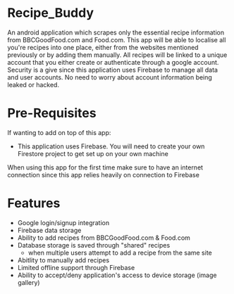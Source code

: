 # Recipe_Buddy
An android application which scrapes only the essential recipe information from BBCGoodFood.com and Food.com. This app will be able to localise all you're recipes into one place, either from the websites mentioned previously or by adding them manually. All recipes will be linked to a unique account that you either create or authenticate through a google account. Security is a give since this application uses Firebase to manage all data and user accounts. No need to worry about account information being leaked or hacked.

# Pre-Requisites
If wanting to add on top of this app:
- This application uses Firebase. You will need to create your own Firestore project to get set up on your own machine

When using this app for the first time make sure to have an internet connection since this app relies heavily on connection to Firebase

# Features
- Google login/signup integration
- Firebase data storage
- Ability to add recipes from BBCGoodFood.com & Food.com
- Database storage is saved through "shared" recipes
  - when multiple users attempt to add a recipe from the same site
- Abitlity to manually add recipes
- Limited offline support through Firebase
- Ability to accept/deny application's access to device storage (image gallery)
